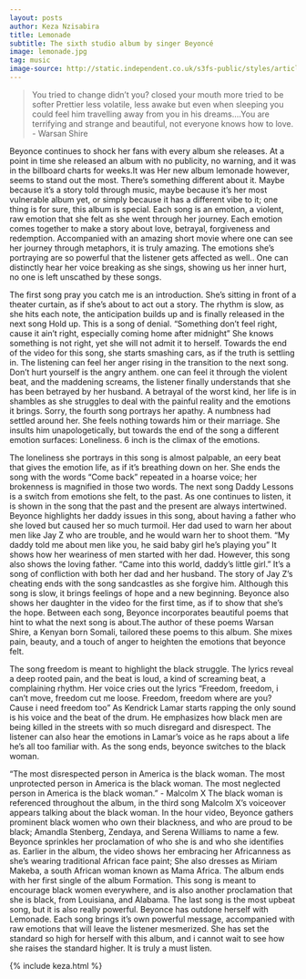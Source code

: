 ```yaml
---
layout: posts
author: Keza Nzisabira
title: Lemonade
subtitle: The sixth studio album by singer Beyoncé
image: lemonade.jpg
tag: music
image-source: http://static.independent.co.uk/s3fs-public/styles/article_large/public/thumbnails/image/2016/04/26/11/beyonce-lemonade.jpg
---
```



<blockquote>You tried to change didn’t you? closed your mouth more tried to be softer Prettier less volatile, less awake but even when sleeping you could feel him travelling away from you in his dreams….You are terrifying and strange and beautiful, not everyone knows how to love. - Warsan Shire</blockquote>

Beyonce continues to shock her fans with every album she releases. At a point in time she released an album with no publicity, no warning, and it was in the billboard charts for weeks.It was Her new album lemonade however, seems to stand out the most. There’s something different about it. Maybe because it’s a story told through music, maybe because it’s her most vulnerable album yet, or simply because it has a different vibe to it; one thing is for sure, this album is special.
Each song is an emotion, a violent, raw emotion that she felt as she went through her journey. Each emotion comes together to make a story about love, betrayal, forgiveness and redemption. Accompanied with an amazing short movie where one can see her journey through metaphors, it is truly amazing. The emotions she’s portraying are so powerful that the listener gets affected as well.. One can distinctly hear her voice breaking as she sings, showing us her inner hurt, no one is left unscathed by these songs.

The first song pray you catch me is an introduction. She’s sitting in front of a theater curtain, as if she’s about to act out a story. The rhythm is slow, as she hits each note, the anticipation builds up and is finally released in the next song Hold up. This is a song of denial. “Something don’t feel right, cause it ain’t right, especially coming home after midnight” She knows something is not right, yet she will not admit it to herself. Towards the end of the video for this song, she starts smashing cars, as if the truth is settling in. The listening can feel her anger rising in the transition to the next song. Don’t hurt yourself is the angry anthem. one can feel it through the violent beat, and the maddening screams, the listener finally understands that she has been betrayed by her husband. A betrayal of the worst kind, her life is in shambles as she struggles to deal with the painful reality and the emotions it brings. Sorry, the fourth song portrays her apathy. A numbness had settled around her. She feels nothing towards him or their marriage. She insults him unapologetically, but towards the end of the song a different emotion surfaces: Loneliness. 6 inch  is the climax of the emotions.

The loneliness she portrays in this song is almost palpable, an eery beat that gives the emotion life, as if it’s breathing down on her. She ends the song with the words “Come back” repeated in a hoarse voice; her brokenness is magnified in those two words.  The next song Daddy Lessons is a switch from emotions she felt, to the past. As one continues to listen, it is shown in the song that the past and the present are always intertwined. Beyonce highlights her daddy issues in this song, about having a father who she loved but caused her so much turmoil. Her dad used to warn her about men like Jay Z who are trouble, and he would warn her to shoot them. “My daddy told me about men like you, he said baby girl he’s playing you” It shows how her weariness of men started with her dad. However, this song also shows the loving father. “Came into this world, daddy’s little girl.” It’s a song of confliction with both her dad and her husband. The story of Jay Z’s cheating ends with the song sandcastles as she forgive him. Although this song is slow, it brings feelings of hope and a new beginning. Beyonce also shows her daughter in the video for the first time, as if to show that she’s the hope. Between each song, Beyonce incorporates beautiful poems that hint to what the next song is about.The author of these poems Warsan Shire, a Kenyan born Somali, tailored these poems to this album. She mixes pain, beauty, and a touch of anger to heighten the emotions that beyonce felt.

 The song freedom is meant to highlight the black struggle. The lyrics reveal a deep rooted pain, and the beat is loud, a kind of screaming beat, a complaining rhythm. Her voice cries out the lyrics
“Freedom, freedom, i can’t move, freedom cut me loose. Freedom, freedom where are you? Cause i need freedom too”
As Kendrick Lamar starts rapping the only sound is his voice and the beat of the drum. He emphasizes how black men are being killed in the streets with so much disregard and disrespect. The listener can also hear the emotions in Lamar’s voice as he raps about a life he’s all too familiar with. As the song ends, beyonce switches to the black woman.

 “The most disrespected person in America is the black woman. The most unprotected person in America is the black woman. The most neglected person in America is the black woman.” - Malcolm X
The black woman is referenced throughout the album, in the third song Malcolm X’s voiceover appears talking about the black woman. In the hour video, Beyonce gathers prominent black women who own their blackness, and who are proud to be black; Amandla Stenberg, Zendaya, and Serena Williams to name a few. Beyonce sprinkles her proclamation of who she is and who she identifies as. Earlier in the album, the video shows her embracing her Africanness as she’s wearing traditional African face paint; She also dresses as Miriam Makeba, a south African woman known as Mama Africa. The album ends with her first single of the album Formation. This song is meant to encourage black women everywhere, and is also another proclamation that she is black, from Louisiana, and Alabama. The last song is the most upbeat song, but it is also really powerful.
Beyonce has outdone herself with Lemonade. Each song brings it’s own powerful message, accompanied with raw emotions that will leave the listener mesmerized. She has set the standard so high for herself with this album, and i cannot wait to see how she raises the standard higher. It is truly a must listen.

{% include keza.html %}
